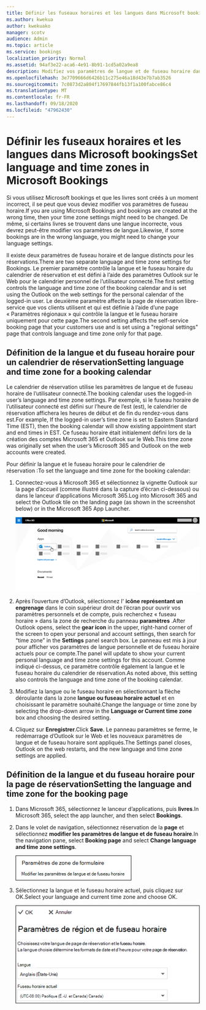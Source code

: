 ```yaml
---
title: Définir les fuseaux horaires et les langues dans Microsoft bookings
ms.author: kwekua
author: kwekuako
manager: scotv
audience: Admin
ms.topic: article
ms.service: bookings
localization_priority: Normal
ms.assetid: 94af3e22-aca6-4e91-8b91-1cd5a02a9ea8
description: Modifiez vos paramètres de langue et de fuseau horaire dans Microsoft bookings. Si les réservations sont créées à un moment incorrect, les réservations peuvent être définies pour un fuseau horaire incorrect.
ms.openlocfilehash: 3e7709666d6426b11c275e46a18d43e7b7ab3526
ms.sourcegitcommit: 7c0873d2a804f17697844fb13f1a100fabce86c4
ms.translationtype: MT
ms.contentlocale: fr-FR
ms.lasthandoff: 09/18/2020
ms.locfileid: "47962430"
---
```

# <a name="set-language-and-time-zones-in-microsoft-bookings"></a><span data-ttu-id="dee7d-104">Définir les fuseaux horaires et les langues dans Microsoft bookings</span><span class="sxs-lookup"><span data-stu-id="dee7d-104">Set language and time zones in Microsoft Bookings</span></span>

<span data-ttu-id="dee7d-105">Si vous utilisez Microsoft bookings et que les livres sont créés à un moment incorrect, il se peut que vous deviez modifier vos paramètres de fuseau horaire.</span><span class="sxs-lookup"><span data-stu-id="dee7d-105">If you are using Microsoft Bookings and bookings are created at the wrong time, then your time zone settings might need to be changed.</span></span> <span data-ttu-id="dee7d-106">De même, si certains livres se trouvent dans une langue incorrecte, vous devrez peut-être modifier vos paramètres de langue.</span><span class="sxs-lookup"><span data-stu-id="dee7d-106">Likewise, if some bookings are in the wrong language, you might need to change your language settings.</span></span>

<span data-ttu-id="dee7d-107">Il existe deux paramètres de fuseau horaire et de langue distincts pour les réservations.</span><span class="sxs-lookup"><span data-stu-id="dee7d-107">There are two separate language and time zone settings for Bookings.</span></span> <span data-ttu-id="dee7d-108">Le premier paramètre contrôle la langue et le fuseau horaire du calendrier de réservation et est défini à l’aide des paramètres Outlook sur le Web pour le calendrier personnel de l’utilisateur connecté.</span><span class="sxs-lookup"><span data-stu-id="dee7d-108">The first setting controls the language and time zone of the booking calendar and is set using the Outlook on the web settings for the personal calendar of the logged-in user.</span></span> <span data-ttu-id="dee7d-109">Le deuxième paramètre affecte la page de réservation libre-service que vos clients utilisent et qui est définie à l’aide d’une page « Paramètres régionaux » qui contrôle la langue et le fuseau horaire uniquement pour cette page.</span><span class="sxs-lookup"><span data-stu-id="dee7d-109">The second setting affects the self-service booking page that your customers use and is set using a "regional settings" page that controls language and time zone only for that page.</span></span>

## <a name="setting-language-and-time-zone-for-a-booking-calendar"></a><span data-ttu-id="dee7d-110">Définition de la langue et du fuseau horaire pour un calendrier de réservation</span><span class="sxs-lookup"><span data-stu-id="dee7d-110">Setting language and time zone for a booking calendar</span></span>

<span data-ttu-id="dee7d-111">Le calendrier de réservation utilise les paramètres de langue et de fuseau horaire de l’utilisateur connecté.</span><span class="sxs-lookup"><span data-stu-id="dee7d-111">The booking calendar uses the logged-in user’s language and time zone settings.</span></span> <span data-ttu-id="dee7d-112">Par exemple, si le fuseau horaire de l’utilisateur connecté est défini sur l’heure de l’est (est), le calendrier de réservation affichera les heures de début et de fin du rendez-vous dans est.</span><span class="sxs-lookup"><span data-stu-id="dee7d-112">For example, If the logged-in user’s time zone is set to Eastern Standard Time (EST), then the booking calendar will show existing appointment start and end times in EST.</span></span> <span data-ttu-id="dee7d-113">Ce fuseau horaire était initialement défini lors de la création des comptes Microsoft 365 et Outlook sur le Web.</span><span class="sxs-lookup"><span data-stu-id="dee7d-113">This time zone was originally set when the user’s Microsoft 365 and Outlook on the web accounts were created.</span></span>

<span data-ttu-id="dee7d-114">Pour définir la langue et le fuseau horaire pour le calendrier de réservation :</span><span class="sxs-lookup"><span data-stu-id="dee7d-114">To set the language and time zone for the booking calendar:</span></span>

1. <span data-ttu-id="dee7d-115">Connectez-vous à Microsoft 365 et sélectionnez la vignette Outlook sur la page d’accueil (comme illustré dans la capture d’écran ci-dessous) ou dans le lanceur d’applications Microsoft 365.</span><span class="sxs-lookup"><span data-stu-id="dee7d-115">Log into Microsoft 365 and select the Outlook tile on the landing page (as shown in the screenshot below) or in the Microsoft 365 App Launcher.</span></span>

   ![Image d’une vignette Outlook sur la page d’accueil de Microsoft 365](../media/bookings-outlook-tile.png)

1. <span data-ttu-id="dee7d-117">Après l’ouverture d’Outlook, sélectionnez l' **icône représentant un engrenage** dans le coin supérieur droit de l’écran pour ouvrir vos paramètres personnels et de compte, puis recherchez « fuseau horaire » dans la zone de recherche du panneau **paramètres** .</span><span class="sxs-lookup"><span data-stu-id="dee7d-117">After Outlook opens, select the **gear icon** in the upper, right-hand corner of the screen to open your personal and account settings, then search for “time zone” in the **Settings** panel search box.</span></span> <span data-ttu-id="dee7d-118">Le panneau est mis à jour pour afficher vos paramètres de langue personnelle et de fuseau horaire actuels pour ce compte.</span><span class="sxs-lookup"><span data-stu-id="dee7d-118">The panel will update to show your current personal language and time zone settings for this account.</span></span> <span data-ttu-id="dee7d-119">Comme indiqué ci-dessus, ce paramètre contrôle également la langue et le fuseau horaire du calendrier de réservation.</span><span class="sxs-lookup"><span data-stu-id="dee7d-119">As noted above, this setting also controls the language and time zone of the booking calendar.</span></span>

1. <span data-ttu-id="dee7d-120">Modifiez la langue ou le fuseau horaire en sélectionnant la flèche déroulante dans la zone **langue ou fuseau horaire actuel** et en choisissant le paramètre souhaité.</span><span class="sxs-lookup"><span data-stu-id="dee7d-120">Change the language or time zone by selecting the drop-down arrow in the **Language or Current time zone** box and choosing the desired setting.</span></span>

1. <span data-ttu-id="dee7d-121">Cliquez sur **Enregistrer**.</span><span class="sxs-lookup"><span data-stu-id="dee7d-121">Click **Save**.</span></span> <span data-ttu-id="dee7d-122">Le panneau paramètres se ferme, le redémarrage d’Outlook sur le Web et les nouveaux paramètres de langue et de fuseau horaire sont appliqués.</span><span class="sxs-lookup"><span data-stu-id="dee7d-122">The Settings panel closes, Outlook on the web restarts, and the new language and time zone settings are applied.</span></span>

## <a name="setting-the-language-and-time-zone-for-the-booking-page"></a><span data-ttu-id="dee7d-123">Définition de la langue et du fuseau horaire pour la page de réservation</span><span class="sxs-lookup"><span data-stu-id="dee7d-123">Setting the language and time zone for the booking page</span></span>

1. <span data-ttu-id="dee7d-124">Dans Microsoft 365, sélectionnez le lanceur d’applications, puis **livres**.</span><span class="sxs-lookup"><span data-stu-id="dee7d-124">In Microsoft 365, select the app launcher, and then select **Bookings**.</span></span>

1. <span data-ttu-id="dee7d-125">Dans le volet de navigation, sélectionnez réservation de la **page** et sélectionnez **modifier les paramètres de langue et de fuseau horaire**.</span><span class="sxs-lookup"><span data-stu-id="dee7d-125">In the navigation pane, select **Booking page** and select **Change language and time zone settings**.</span></span>

   ![Capture d’écran : modifier les paramètres de langue et de fuseau horaire](../media/bookings-region-language-timezone-settings.png)

1. <span data-ttu-id="dee7d-127">Sélectionnez la langue et le fuseau horaire actuel, puis cliquez sur OK.</span><span class="sxs-lookup"><span data-stu-id="dee7d-127">Select your language and current time zone and choose OK.</span></span>

   ![Capture d’écran : paramètres de langue et de fuseau horaire](../media/bookings-region-timezone-settings.png)
